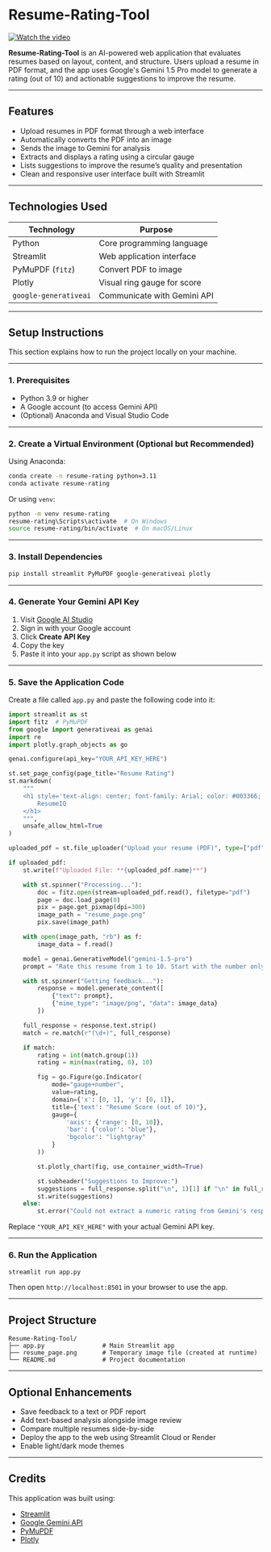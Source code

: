 # Resume-Rating-Tool

[![Watch the video](https://img.youtube.com/vi/BlRsV5bcJPU/maxresdefault.jpg)](https://www.youtube.com/watch?v=BlRsV5bcJPU)


**Resume-Rating-Tool** is an AI-powered web application that evaluates resumes based on layout, content, and structure. Users upload a resume in PDF format, and the app uses Google's Gemini 1.5 Pro model to generate a rating (out of 10) and actionable suggestions to improve the resume.

---

## Features

- Upload resumes in PDF format through a web interface  
- Automatically converts the PDF into an image  
- Sends the image to Gemini for analysis  
- Extracts and displays a rating using a circular gauge  
- Lists suggestions to improve the resume’s quality and presentation  
- Clean and responsive user interface built with Streamlit

---

## Technologies Used

| Technology            | Purpose                             |
|------------------------|--------------------------------------|
| Python                 | Core programming language            |
| Streamlit              | Web application interface            |
| PyMuPDF (`fitz`)       | Convert PDF to image                 |
| Plotly                 | Visual ring gauge for score          |
| `google-generativeai` | Communicate with Gemini API          |

---

## Setup Instructions

This section explains how to run the project locally on your machine.

---

### 1. Prerequisites

- Python 3.9 or higher  
- A Google account (to access Gemini API)  
- (Optional) Anaconda and Visual Studio Code
  
---

### 2. Create a Virtual Environment (Optional but Recommended)

Using Anaconda:

```bash
conda create -n resume-rating python=3.11
conda activate resume-rating
```

Or using `venv`:

```bash
python -m venv resume-rating
resume-rating\Scripts\activate  # On Windows
source resume-rating/bin/activate  # On macOS/Linux
```

---

### 3. Install Dependencies

```bash
pip install streamlit PyMuPDF google-generativeai plotly
```

---

### 4. Generate Your Gemini API Key

1. Visit [Google AI Studio](https://makersuite.google.com/app/apikey)  
2. Sign in with your Google account  
3. Click **Create API Key**  
4. Copy the key  
5. Paste it into your `app.py` script as shown below

---

### 5. Save the Application Code

Create a file called `app.py` and paste the following code into it:

```python
import streamlit as st
import fitz  # PyMuPDF
from google import generativeai as genai
import re
import plotly.graph_objects as go

genai.configure(api_key="YOUR_API_KEY_HERE")

st.set_page_config(page_title="Resume Rating")
st.markdown(
    """
    <h1 style='text-align: center; font-family: Arial; color: #003366;'>
        ResumeIQ
    </h1>
    """,
    unsafe_allow_html=True
)

uploaded_pdf = st.file_uploader("Upload your resume (PDF)", type=["pdf"])

if uploaded_pdf:
    st.write(f"Uploaded File: **{uploaded_pdf.name}**")

    with st.spinner("Processing..."):
        doc = fitz.open(stream=uploaded_pdf.read(), filetype="pdf")
        page = doc.load_page(0)
        pix = page.get_pixmap(dpi=300)
        image_path = "resume_page.png"
        pix.save(image_path)

    with open(image_path, "rb") as f:
        image_data = f.read()

    model = genai.GenerativeModel("gemini-1.5-pro")
    prompt = "Rate this resume from 1 to 10. Start with the number only. Then give suggestions to improve this resume."

    with st.spinner("Getting feedback..."):
        response = model.generate_content([
            {"text": prompt},
            {"mime_type": "image/png", "data": image_data}
        ])

    full_response = response.text.strip()
    match = re.match(r"(\d+)", full_response)

    if match:
        rating = int(match.group(1))
        rating = min(max(rating, 0), 10)

        fig = go.Figure(go.Indicator(
            mode="gauge+number",
            value=rating,
            domain={'x': [0, 1], 'y': [0, 1]},
            title={'text': "Resume Score (out of 10)"},
            gauge={
                'axis': {'range': [0, 10]},
                'bar': {'color': "blue"},
                'bgcolor': "lightgray"
            }
        ))

        st.plotly_chart(fig, use_container_width=True)

        st.subheader("Suggestions to Improve:")
        suggestions = full_response.split("\n", 1)[1] if "\n" in full_response else "No suggestions found."
        st.write(suggestions)
    else:
        st.error("Could not extract a numeric rating from Gemini's response.")
```

Replace `"YOUR_API_KEY_HERE"` with your actual Gemini API key.

---

### 6. Run the Application

```bash
streamlit run app.py
```

Then open `http://localhost:8501` in your browser to use the app.

---

## Project Structure

```
Resume-Rating-Tool/
├── app.py                # Main Streamlit app
├── resume_page.png       # Temporary image file (created at runtime)
└── README.md             # Project documentation
```

---

## Optional Enhancements

- Save feedback to a text or PDF report  
- Add text-based analysis alongside image review  
- Compare multiple resumes side-by-side  
- Deploy the app to the web using Streamlit Cloud or Render  
- Enable light/dark mode themes

---

## Credits

This application was built using:

- [Streamlit](https://streamlit.io)  
- [Google Gemini API](https://ai.google.dev/)  
- [PyMuPDF](https://pymupdf.readthedocs.io/)  
- [Plotly](https://plotly.com/)
